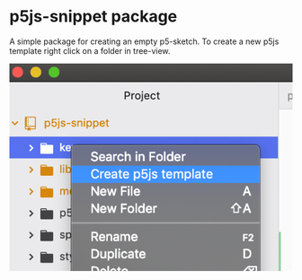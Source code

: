 # p5js-snippet package

A simple package for creating an empty p5-sketch.
To create a new p5js template right click on a folder in tree-view.

![A screenshot of your package](./p5js-snippet.jpg)
